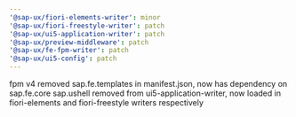 ```yaml
---
'@sap-ux/fiori-elements-writer': minor
'@sap-ux/fiori-freestyle-writer': patch
'@sap-ux/ui5-application-writer': patch
'@sap-ux/preview-middleware': patch
'@sap-ux/fe-fpm-writer': patch
'@sap-ux/ui5-config': patch
---
```


fpm v4 removed sap.fe.templates in manifest.json, now has dependency on sap.fe.core
sap.ushell removed from ui5-application-writer, now loaded in fiori-elements and fiori-freestyle writers respectively
